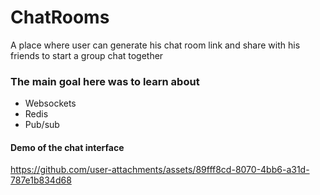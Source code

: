 # ChatRooms
A place where user can generate his chat room link and share with his friends to start a group chat together 

### The main goal here was to learn about
- Websockets
- Redis
- Pub/sub

#### Demo of the chat interface
https://github.com/user-attachments/assets/89fff8cd-8070-4bb6-a31d-787e1b834d68

